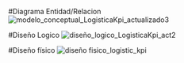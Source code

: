 #Diagrama Entidad/Relacion
![modelo_conceptual_LogisticaKpi_actualizado3](https://github.com/user-attachments/assets/c4bd5aaa-80fa-4474-977b-1ddbb7ea3444)



#Diseño Logico
![diseño_logico_LogisticaKpi_act2](https://github.com/user-attachments/assets/970f7b47-a971-407c-a2d4-a816a8882935)




#Diseño físico
![diseño fisico_logistic_kpi](https://github.com/user-attachments/assets/c7c4c586-6772-413d-8893-0fd4c6075f05)
